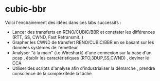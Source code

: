 # cubic-bbr

Voici l'enchainement des idées dans ces labs successifs :

- Lancer des transferts en RENO/CUBIC/BBR et constater les différences (RTT, SS, CWND, Fast Retransmit..)
- Grapher les CWND de transfert RENO/CUBIC/BBR en se basant sur les données systèmes de l'emetteur
- Analyser "à la main" (i.e Wireshark) d'une connexion sur la base d'un pcap , établir les caractéristiques (RTO,3DUP,SS,CWND) , deviner le CCA
- Utiliser des scripts d'analyse afin d'industrialiser la démarche , prendre conscience de la complexitéde la tâche